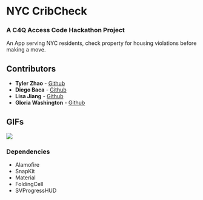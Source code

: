 # NYC CribCheck
### A C4Q Access Code Hackathon Project

An App serving NYC residents, check property for housing violations before making a move. 

## Contributors 
* **Tyler Zhao** - [Github](https://github.com/kuuhaku0)
* **Diego Baca** - [Github](https://github.com/LtDangle)
* **Lisa Jiang** - [Github](https://github.com/NYCgirlLearnsToCode)
* **Gloria Washington** - [Github](https://github.com/gewashington)

## GIFs
![](http://url/to/img.png)

### Dependencies 
- Alamofire
- SnapKit
- Material
- FoldingCell
- SVProgressHUD
